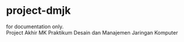 # project-dmjk

for documentation only.
<br>Project Akhir MK Praktikum Desain dan Manajemen Jaringan Komputer
